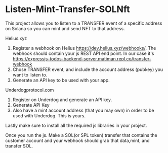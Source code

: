 # Listen-Mint-Transfer-SOLNft
This project allows you to listen to a TRANSFER event of a specific address on Solana so you can mint and send NFT to that address.

Helius.xyz
1) Register a webhook on Helius https://dev.helius.xyz/webhooks/. The webhook should contain your js REST API end point. In our case it's https://expressjs-todos-backend-server.matiman.repl.co/transfer-webhook
2) Chose TRANSFER event, and include the account address (pubkey) you want to listen to.
3) Generate an API key to be used with your app.

Underdogprotocol.com
1) Register on Underdog and generate an API key.
2) Generate API Key
3) Also have a mint account address (that you may own) in order to be used with Underdog. This is yours.

Lastly make sure to install all the required js libraries in your project. 
   
Once you run the js. Make a SOL(or SPL token) transfer that contains the customer account and your webhook should grab that data,mint, and transfer SOL.
